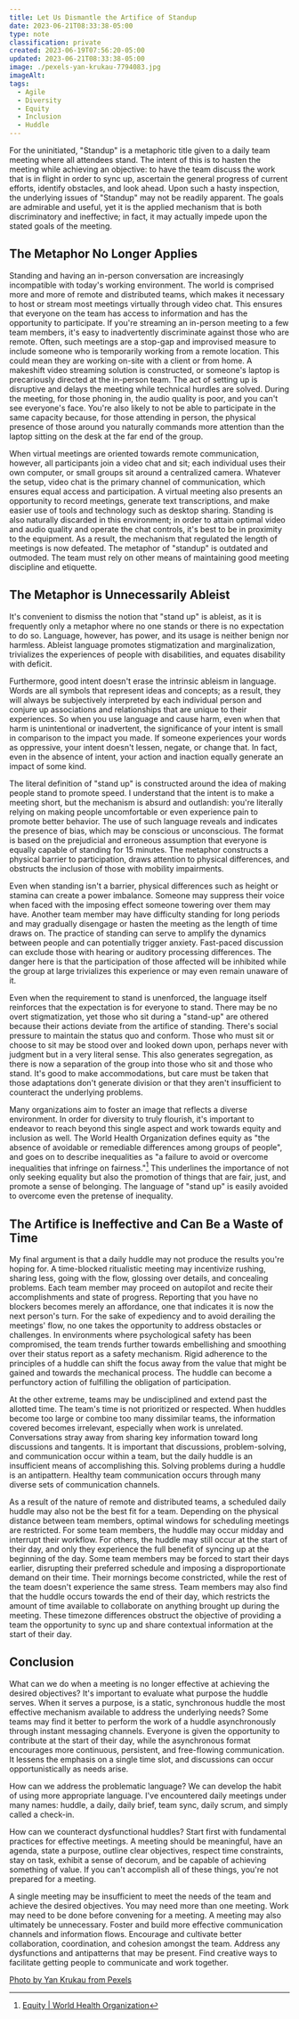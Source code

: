 ```yaml
---
title: Let Us Dismantle the Artifice of Standup
date: 2023-06-21T08:33:38-05:00
type: note
classification: private
created: 2023-06-19T07:56:20-05:00
updated: 2023-06-21T08:33:38-05:00
image: ./pexels-yan-krukau-7794083.jpg
imageAlt: 
tags:
  - Agile
  - Diversity
  - Equity
  - Inclusion
  - Huddle
---
```


For the uninitiated, "Standup" is a metaphoric title given to a daily team meeting where all attendees stand. The intent of this is to hasten the meeting while achieving an objective: to have the team discuss the work that is in flight in order to sync up, ascertain the general progress of current efforts, identify obstacles, and look ahead. Upon such a hasty inspection, the underlying issues of "Standup" may not be readily apparent. The goals are admirable and useful, yet it is the applied mechanism that is both discriminatory and ineffective; in fact, it may actually impede upon the stated goals of the meeting.

## The Metaphor No Longer Applies

Standing and having an in-person conversation are increasingly incompatible with today's working environment. The world is comprised more and more of remote and distributed teams, which makes it necessary to host or stream most meetings virtually through video chat. This ensures that everyone on the team has access to information and has the opportunity to participate. If you're streaming an in-person meeting to a few team members, it's easy to inadvertently discriminate against those who are remote. Often, such meetings are a stop-gap and improvised measure to include someone who is temporarily working from a remote location. This could mean they are working on-site with a client or from home. A makeshift video streaming solution is constructed, or someone's laptop is precariously directed at the in-person team. The act of setting up is disruptive and delays the meeting while technical hurdles are solved. During the meeting, for those phoning in, the audio quality is poor, and you can't see everyone's face. You're also likely to not be able to participate in the same capacity because, for those attending in person, the physical presence of those around you naturally commands more attention than the laptop sitting on the desk at the far end of the group.

When virtual meetings are oriented towards remote communication, however, all participants join a video chat and sit; each individual uses their own computer, or small groups sit around a centralized camera. Whatever the setup, video chat is the primary channel of communication, which ensures equal access and participation. A virtual meeting also presents an opportunity to record meetings, generate text transcriptions, and make easier use of tools and technology such as desktop sharing. Standing is also naturally discarded in this environment; in order to attain optimal video and audio quality and operate the chat controls, it's best to be in proximity to the equipment. As a result, the mechanism that regulated the length of meetings is now defeated. The metaphor of "standup" is outdated and outmoded. The team must rely on other means of maintaining good meeting discipline and etiquette.

## The Metaphor is Unnecessarily Ableist

It's convenient to dismiss the notion that "stand up" is ableist, as it is frequently only a metaphor where no one stands or there is no expectation to do so. Language, however, has power, and its usage is neither benign nor harmless. Ableist language promotes stigmatization and marginalization, trivializes the experiences of people with disabilities, and equates disability with deficit.

Furthermore, good intent doesn't erase the intrinsic ableism in language. Words are all symbols that represent ideas and concepts; as a result, they will always be subjectively interpreted by each individual person and conjure up associations and relationships that are unique to their experiences. So when you use language and cause harm, even when that harm is unintentional or inadvertent, the significance of your intent is small in comparison to the impact you made. If someone experiences your words as oppressive, your intent doesn't lessen, negate, or change that. In fact, even in the absence of intent, your action and inaction equally generate an impact of some kind.

The literal definition of "stand up" is constructed around the idea of making people stand to promote speed. I understand that the intent is to make a meeting short, but the mechanism is absurd and outlandish: you're literally relying on making people uncomfortable or even experience pain to promote better behavior. The use of such language reveals and indicates the presence of bias, which may be conscious or unconscious. The format is based on the prejudicial and erroneous assumption that everyone is equally capable of standing for 15 minutes. The metaphor constructs a physical barrier to participation, draws attention to physical differences, and obstructs the inclusion of those with mobility impairments.

Even when standing isn't a barrier, physical differences such as height or stamina can create a power imbalance. Someone may suppress their voice when faced with the imposing effect someone towering over them may have. Another team member may have difficulty standing for long periods and may gradually disengage or hasten the meeting as the length of time draws on. The practice of standing can serve to amplify the dynamics between people and can potentially trigger anxiety. Fast-paced discussion can exclude those with hearing or auditory processing differences. The danger here is that the participation of those affected will be inhibited while the group at large trivializes this experience or may even remain unaware of it.

Even when the requirement to stand is unenforced, the language itself reinforces that the expectation is for everyone to stand. There may be no overt stigmatization, yet those who sit during a "stand-up" are othered because their actions deviate from the artifice of standing. There's social pressure to maintain the status quo and conform. Those who must sit or choose to sit may be stood over and looked down upon, perhaps never with judgment but in a very literal sense. This also generates segregation, as there is now a separation of the group into those who sit and those who stand. It's good to make accommodations, but care must be taken that those adaptations don't generate division or that they aren't insufficient to counteract the underlying problems.

Many organizations aim to foster an image that reflects a diverse environment. In order for diversity to truly flourish, it's important to endeavor to reach beyond this single aspect and work towards equity and inclusion as well. The World Health Organization defines equity as "the absence of avoidable or remediable differences among groups of people", and goes on to describe inequalities as "a failure to avoid or overcome inequalities that infringe on fairness."[^1] This underlines the importance of not only seeking equality but also the promotion of things that are fair, just, and promote a sense of belonging. The language of "stand up" is easily avoided to overcome even the pretense of inequality.

## The Artifice is Ineffective and Can Be a Waste of Time

My final argument is that a daily huddle may not produce the results you're hoping for. A time-blocked ritualistic meeting may incentivize rushing, sharing less, going with the flow, glossing over details, and concealing problems. Each team member may proceed on autopilot and recite their accomplishments and state of progress. Reporting that you have no blockers becomes merely an affordance, one that indicates it is now the next person's turn. For the sake of expediency and to avoid derailing the meetings' flow, no one takes the opportunity to address obstacles or challenges. In environments where psychological safety has been compromised, the team trends further towards embellishing and smoothing over their status report as a safety mechanism. Rigid adherence to the principles of a huddle can shift the focus away from the value that might be gained and towards the mechanical process. The huddle can become a perfunctory action of fulfilling the obligation of participation.

At the other extreme, teams may be undisciplined and extend past the allotted time. The team's time is not prioritized or respected. When huddles become too large or combine too many dissimilar teams, the information covered becomes irrelevant, especially when work is unrelated. Conversations stray away from sharing key information toward long discussions and tangents. It is important that discussions, problem-solving, and communication occur within a team, but the daily huddle is an insufficient means of accomplishing this. Solving problems during a huddle is an antipattern. Healthy team communication occurs through many diverse sets of communication channels.

As a result of the nature of remote and distributed teams, a scheduled daily huddle may also not be the best fit for a team. Depending on the physical distance between team members, optimal windows for scheduling meetings are restricted. For some team members, the huddle may occur midday and interrupt their workflow. For others, the huddle may still occur at the start of their day, and only they experience the full benefit of syncing up at the beginning of the day. Some team members may be forced to start their days earlier, disrupting their preferred schedule and imposing a disproportionate demand on their time. Their mornings become constricted, while the rest of the team doesn't experience the same stress. Team members may also find that the huddle occurs towards the end of their day, which restricts the amount of time available to collaborate on anything brought up during the meeting. These timezone differences obstruct the objective of providing a team the opportunity to sync up and share contextual information at the start of their day.

## Conclusion

What can we do when a meeting is no longer effective at achieving the desired objectives? It's important to evaluate what purpose the huddle serves. When it serves a purpose, is a static, synchronous huddle the most effective mechanism available to address the underlying needs? Some teams may find it better to perform the work of a huddle asynchronously through instant messaging channels. Everyone is given the opportunity to contribute at the start of their day, while the asynchronous format encourages more continuous, persistent, and free-flowing communication. It lessens the emphasis on a single time slot, and discussions can occur opportunistically as needs arise. 

How can we address the problematic language? We can develop the habit of using more appropriate language. I've encountered daily meetings under many names: huddle, a daily, daily brief, team sync, daily scrum, and simply called a check-in. 

How can we counteract dysfunctional huddles? Start first with fundamental practices for effective meetings. A meeting should be meaningful, have an agenda, state a purpose, outline clear objectives, respect time constraints, stay on task, exhibit a sense of decorum, and be capable of achieving something of value. If you can't accomplish all of these things, you're not prepared for a meeting.

A single meeting may be insufficient to meet the needs of the team and achieve the desired objectives. You may need more than one meeting. Work may need to be done before convening for a meeting. A meeting may also ultimately be unnecessary. Foster and build more effective communication channels and information flows. Encourage and cultivate better collaboration, coordination, and cohesion amongst the team. Address any dysfunctions and antipatterns that may be present. Find creative ways to facilitate getting people to communicate and work together.

[Photo by Yan Krukau from Pexels](https://www.pexels.com/photo/people-sitting-at-the-table-7794083/)

[^1]: [Equity | World Health Organization](https://www.who.int/westernpacific/health-topics/detail/equity)
